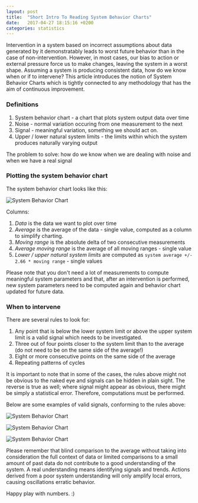 ```yaml
---
layout: post
title:  "Short Intro To Reading System Behavior Charts"
date:   2017-04-27 18:15:16 +0200
categories: statistics
---
```

Intervention in a system based on incorrect assumptions about data generated by it demonstratably leads to worst future behavior than in the case of non-intervention. However, in most cases, our bias to action or external pressure force us to make changes, leaving the system in a worst shape. Assuming a system is producing consistent data, how do we know when or if to intervene? This article introduces the notion of System Behavior Charts which is tightly connected to any methodology that has the aim of continuous improvement. 

### Definitions

1. System behavior chart - a chart that plots system output data over time
2. Noise - normal variation occuring from one measurement to the next
3. Signal - meaningful variation, something we should act on.
4. Upper / lower natural system limits - the limits within which the system produces naturally varying output

The problem to solve: how do we know when we are dealing with noise and when we have a real signal

### Plotting the system behavior chart

The system behavior chart looks like this:

![System Behavior Chart]({{site.url}}/assets/sbc_1.png)

Columns:

1. *Data* is the data we want to plot over time
2. *Average* is the average of the data - single value, computed as a column to simplify charting.
3. *Moving range* is the absolute delta of two consecutive measurements
4. *Average moving range* is the average of all moving ranges - single value
5. *Lower / upper natural system limits* are computed as `system average +/- 2.66 * moving range` - single values

Please note that you don't need a lot of measurements to compute meaningful system parameters and that, after an intervention is performed, new system parameters need to be computed again and behavior chart updated for future data. 

### When to intervene

There are several rules to look for:

1. Any point that is below the lower system limit or above the upper system limit is a valid signal which needs to be investigated.
2. Three out of four points closer to the system limit than to the average (do not need to be on the same side of the average!)
3. Eight or more consecutive points on the same side of the average
4. Repeating patterns of cycles

It is important to note that in some of the cases, the rules above might not be obvious to the naked eye and signals can be hidden in plain sight. The reverse is true as well; where signal might appear as obvious, there might be simply a statistical error. Therefore, computations must be performed. 

Below are some examples of valid signals, conforming to the rules above:


![System Behavior Chart]({{site.url}}/assets/sbc_2.png)

![System Behavior Chart]({{site.url}}/assets/sbc_3.png)

![System Behavior Chart]({{site.url}}/assets/sbc_4.png)


Please remember that blind comparison to the average without taking into consideration the full context of data or limited comparisons to a small amount of past data do not contribute to a good understanding of the system. A real understanding means identifying signals and trends. Actions derived from a poor system understanding will only amplify local errors, causing oscillations erratic behavior. 

Happy play with numbers. :)